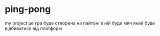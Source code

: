 # ping-pong
my project
це гра буде створена на пайтоні
в ній буде мяч який буде відбиватися від платформ
